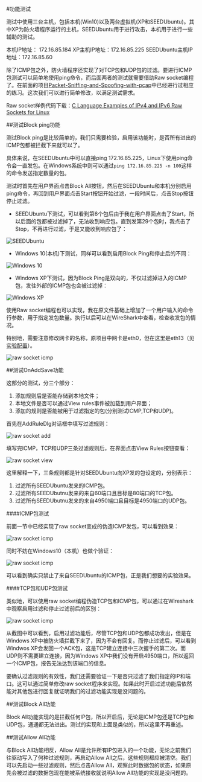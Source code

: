 #功能测试

测试中使用三台主机，包括本机(Win10)以及两台虚拟机(XP和SEEDUbuntu)。其中XP为防火墙程序运行的主机，SEEDUbuntu用于进行攻击，本机用于进行一些辅助的测试。

本机IP地址：  172.16.85.184
XP主机IP地址：172.16.85.225
SEEDUbuntu主机IP地址：172.16.85.60

除了ICMP包之外，防火墙程序还实现了对TCP包和UDP包的过滤。要进行ICMP包测试可以简单地使用ping命令，而后面两者的测试就需要借助Raw socket编程了。在前面的项目[Packet-Sniffing-and-Spoofing-with-pcap](https://github.com/familyld/Packet-Sniffing-and-Spoofing-with-pcap)中已经进行过相应的练习。这次我们可以进行简单修改，以满足测试需求。

Raw socket样例代码下载：[C Language Examples of IPv4 and IPv6 Raw Sockets for Linux](http://www.pdbuchan.com/rawsock/rawsock.html)

##测试Block ping功能

测试Block ping是比较简单的，我们只需要检验，启用该功能时，是否所有进出的ICMP包都被拦截下来就可以了。

具体来说，在SEEDUbuntu中可以直接ping 172.16.85.225，Linux下使用ping命令会一直发包。在Windows系统中则可以通过`ping 172.16.85.225 -n 100`这样的命令发送指定数量的包。

测试时首先在用户界面点击Block All按钮，然后在SEEDUbuntu和本机分别启用ping命令，再回到用户界面点击Start按钮开始过滤，一段时间后，点击Stop按钮停止过滤。

- SEEDUbuntu下测试，可以看到第6个包后由于我在用户界面点击了Start，所以后面的包都被过滤掉了，无法收到响应包。直到发第29个包时，我点击了Stop，不再进行过滤，于是又能收到响应包了：

![SEEDUbuntu](https://raw.githubusercontent.com/familyld/Simple_Firewall_Based_on_Packet_Filtering/master/graph/block_icmp1.png)

- Windows 10(本机)下测试，同样可以看到启用Block Ping和停止后的不同：

![Windows 10](https://raw.githubusercontent.com/familyld/Simple_Firewall_Based_on_Packet_Filtering/master/graph/block_icmp2.png)

- Windows XP下测试，因为Block Ping是双向的，不仅过滤掉进入的ICMP包，发往外部的ICMP包也会被过滤掉：

![Windows XP](https://raw.githubusercontent.com/familyld/Simple_Firewall_Based_on_Packet_Filtering/master/graph/block_icmp3.png)

使用Raw socket编程也可以实现，我在原文件基础上增加了一个用户输入的命令行参数，用于指定发包数量。执行以后可以在WireShark中查看，检查收发包的情况。

特别地，需要注意修改网卡的名称，原项目中网卡是eth0，但在这里是eth13（见[实验配置](https://github.com/familyld/Simple_Firewall_Based_on_Packet_Filtering/blob/master/%E5%AE%9E%E9%AA%8C%E9%85%8D%E7%BD%AE.md)）。

![raw socket icmp](https://raw.githubusercontent.com/familyld/Simple_Firewall_Based_on_Packet_Filtering/master/graph/test_add1.png)

##测试OnAddSave功能

这部分的测试，分三个部分：

1. 添加规则后是否能存储到本地文件；
2. 本地文件是否可以通过View rules事件被加载到用户界面；
3. 添加的规则是否能被用于过滤指定的包(分别测试ICMP,TCP和UDP)。

首先在AddRuleDlg对话框中填写过滤规则：

![raw socket add](https://raw.githubusercontent.com/familyld/Simple_Firewall_Based_on_Packet_Filtering/master/graph/test_icmp4.png)

填写完ICMP，TCP和UDP三条过滤规则后，在界面点击View Rules按钮查看：

![raw socket view](https://raw.githubusercontent.com/familyld/Simple_Firewall_Based_on_Packet_Filtering/master/graph/test_add3.png)

这里解释一下，三条规则都是针对SEEDUbuntu向XP发的包设定的，分别表示：

1. 过滤所有SEEDUbuntu发来的ICMP包。
2. 过滤所有SEEDUbutnu发来的来自60端口且目标是80端口的TCP包。
3. 过滤所有SEEDUbutnu发来的来自4950端口且目标是4950端口的UDP包。

####ICMP包测试

前面一节中已经实现了raw socket变成的伪造ICMP发包，可以看到效果：

![raw socket icmp](https://raw.githubusercontent.com/familyld/Simple_Firewall_Based_on_Packet_Filtering/master/graph/test_add1.png)

同时不妨在Windows10（本机）也做个验证：

![raw socket icmp](https://raw.githubusercontent.com/familyld/Simple_Firewall_Based_on_Packet_Filtering/master/graph/test_icmp3.png)

可以看到确实只禁止了来自SEEDUbuntu的ICMP包，正是我们想要的实验效果。

####TCP包和UDP包测试

类似地，可以使用raw socket编程伪造TCP包和ICMP包，可以通过在Wireshark中观察启用过滤和停止过滤前后的区别：

![raw socket icmp](https://raw.githubusercontent.com/familyld/Simple_Firewall_Based_on_Packet_Filtering/master/graph/test_add4.png)

从截图中可以看到，启用过滤功能后，尽管TCP包和UDP包都成功发出，但是在Windows XP中被防火墙拦截下来了，因为不会有回复。而停止过滤后，可以看到Windwos XP会发回一个ACK包，这是TCP建立连接中三次握手的第二次。而UDP则不需要建立连接，因为Windows XP中我们没有开启4950端口，所以返回一个ICMP包，报告无法达到该端口的信息。

要确认过滤规则的有效性，我们还需要验证一下是否只过滤了我们指定的IP和端口。这可以通过简单修改raw socket程序来实现。如果此时开启过滤功能后依然能对其他包进行回复就证明我们的过滤功能实现是没问题的。

##测试Block All功能

Block All功能实现的是拦截任何IP包，所以开启后，无论是ICMP包还是TCP包和UDP包，通通都无法进出。测试的实现和上面是类似的，所以这里不再重述。

##测试Allow All功能

与Block All功能相反，Allow All是允许所有IP包进入的一个功能，无论之前我们往驱动写入了何种过滤规则，再启动Allow All之后，这些规则都应被清空。我们可以先启动一些过滤规则，然后点击Allow All，观察此时数据包的状态，如果原先会被过滤的数据包现在能被系统接收就说明Allow All功能的实现是没问题的。


